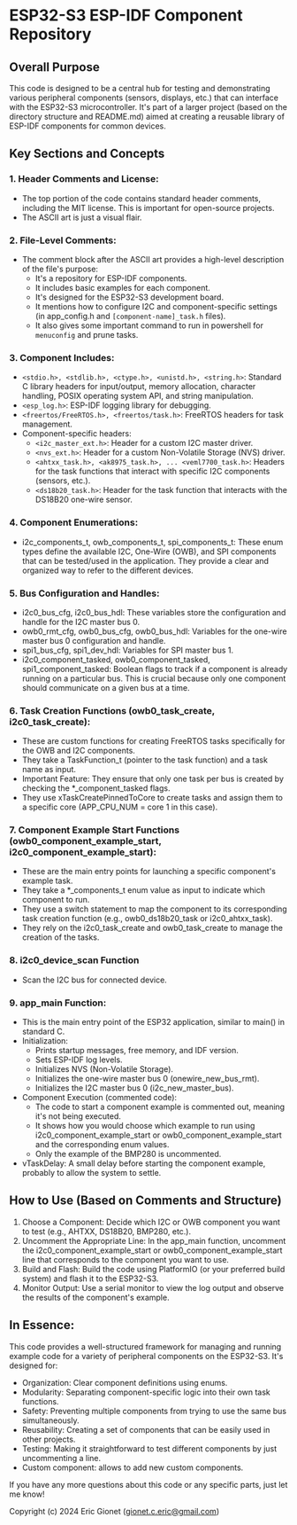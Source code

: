 # ESP32-S3 ESP-IDF Component Repository
## Overall Purpose

This code is designed to be a central hub for testing and demonstrating various peripheral components (sensors, displays, etc.) that can interface with the ESP32-S3 microcontroller. It's part of a larger project (based on the directory structure and README.md) aimed at creating a reusable library of ESP-IDF components for common devices.

## Key Sections and Concepts

### 1. Header Comments and License:

- The top portion of the code contains standard header comments, including the MIT license. This is important for open-source projects.
- The ASCII art is just a visual flair.

### 2. File-Level Comments:

- The comment block after the ASCII art provides a high-level description of the file's purpose:
    - It's a repository for ESP-IDF components.
    - It includes basic examples for each component.
    - It's designed for the ESP32-S3 development board.
    - It mentions how to configure I2C and component-specific settings (in app_config.h and `[component-name]_task.h` files).
    - It also gives some important command to run in powershell for `menuconfig` and prune tasks.

### 3. Component Includes:

- ```<stdio.h>, <stdlib.h>, <ctype.h>, <unistd.h>, <string.h>```: Standard C library headers for input/output, memory allocation, character handling, POSIX operating system API, and string manipulation.
- ```<esp_log.h>```: ESP-IDF logging library for debugging.
- ```<freertos/FreeRTOS.h>, <freertos/task.h>```: FreeRTOS headers for task management.
- Component-specific headers:
    - ```<i2c_master_ext.h>```: Header for a custom I2C master driver.
    - ```<nvs_ext.h>```: Header for a custom Non-Volatile Storage (NVS) driver.
    - ```<ahtxx_task.h>, <ak8975_task.h>, ... <veml7700_task.h>```: Headers for the task functions that interact with specific I2C components (sensors, etc.).
    - ```<ds18b20_task.h>```: Header for the task function that interacts with the DS18B20 one-wire sensor.

### 4. Component Enumerations:

- i2c_components_t, owb_components_t, spi_components_t: These enum types define the available I2C, One-Wire (OWB), and SPI components that can be tested/used in the application. They provide a clear and organized way to refer to the different devices.

### 5. Bus Configuration and Handles:

- i2c0_bus_cfg, i2c0_bus_hdl: These variables store the configuration and handle for the I2C master bus 0.
- owb0_rmt_cfg, owb0_bus_cfg, owb0_bus_hdl: Variables for the one-wire master bus 0 configuration and handle.
- spi1_bus_cfg, spi1_dev_hdl: Variables for SPI master bus 1.
- i2c0_component_tasked, owb0_component_tasked, spi1_component_tasked: Boolean flags to track if a component is already running on a particular bus. This is crucial because only one component should communicate on a given bus at a time.

### 6. Task Creation Functions (owb0_task_create, i2c0_task_create):

- These are custom functions for creating FreeRTOS tasks specifically for the OWB and I2C components.
- They take a TaskFunction_t (pointer to the task function) and a task name as input.
- Important Feature: They ensure that only one task per bus is created by checking the *_component_tasked flags.
- They use xTaskCreatePinnedToCore to create tasks and assign them to a specific core (APP_CPU_NUM = core 1 in this case).

### 7. Component Example Start Functions (owb0_component_example_start, i2c0_component_example_start):

- These are the main entry points for launching a specific component's example task.
- They take a *_components_t enum value as input to indicate which component to run.
- They use a switch statement to map the component to its corresponding task creation function (e.g., owb0_ds18b20_task or i2c0_ahtxx_task).
- They rely on the i2c0_task_create and owb0_task_create to manage the creation of the tasks.

### 8. i2c0_device_scan Function

- Scan the I2C bus for connected device.

### 9. app_main Function:

- This is the main entry point of the ESP32 application, similar to main() in standard C.
- Initialization:
    - Prints startup messages, free memory, and IDF version.
    - Sets ESP-IDF log levels.
    - Initializes NVS (Non-Volatile Storage).
    - Initializes the one-wire master bus 0 (onewire_new_bus_rmt).
    - Initializes the I2C master bus 0 (i2c_new_master_bus).
- Component Execution (commented code):
    - The code to start a component example is commented out, meaning it's not being executed.
    - It shows how you would choose which example to run using i2c0_component_example_start or owb0_component_example_start and the corresponding enum values.
    - Only the example of the BMP280 is uncommented.
- vTaskDelay: A small delay before starting the component example, probably to allow the system to settle.

## How to Use (Based on Comments and Structure)

1. Choose a Component: Decide which I2C or OWB component you want to test (e.g., AHTXX, DS18B20, BMP280, etc.).
2. Uncomment the Appropriate Line: In the app_main function, uncomment the i2c0_component_example_start or owb0_component_example_start line that corresponds to the component you want to use.
3. Build and Flash: Build the code using PlatformIO (or your preferred build system) and flash it to the ESP32-S3.
4. Monitor Output: Use a serial monitor to view the log output and observe the results of the component's example.

## In Essence:

This code provides a well-structured framework for managing and running example code for a variety of peripheral components on the ESP32-S3. It's designed for:

- Organization: Clear component definitions using enums.
- Modularity: Separating component-specific logic into their own task functions.
- Safety: Preventing multiple components from trying to use the same bus simultaneously.
- Reusability: Creating a set of components that can be easily used in other projects.
- Testing: Making it straightforward to test different components by just uncommenting a line.
- Custom component: allows to add new custom components.

If you have any more questions about this code or any specific parts, just let me know!



Copyright (c) 2024 Eric Gionet (gionet.c.eric@gmail.com)